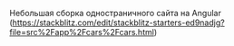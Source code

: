 Небольшая сборка одностраничного сайта на Angular (https://stackblitz.com/edit/stackblitz-starters-ed9nadjg?file=src%2Fapp%2Fcars%2Fcars.html)
